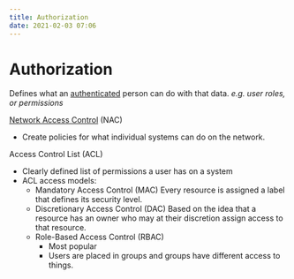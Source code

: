 ```yaml
---
title: Authorization
date: 2021-02-03 07:06
---
```


# Authorization
Defines what an [authenticated](2021-02-03--07-04-37Z--authentication.md) person
can do with that data. _e.g. user roles,_ _or permissions_

[Network Access Control](2021-06-26--08-50-26Z--network_access_control.md) (NAC)
* Create policies for what individual systems can do on the network.

Access Control List (ACL)
* Clearly defined list of permissions a user has on a system
* ACL access models:
	+ Mandatory Access Control (MAC)
		Every resource is assigned a label that defines its security level.
	+ Discretionary Access Control (DAC)
		Based on the idea that a resource has an owner who may at their discretion
		assign access to that resource.
	+ Role-Based Access Control (RBAC)
		- Most popular
		- Users are placed in groups and groups have different access to things. 
